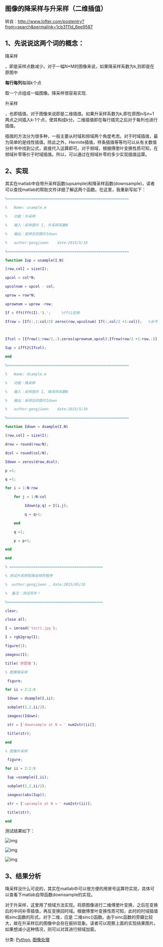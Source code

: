 ## 图像的降采样与升采样（二维插值）

转自：http://www.lofter.com/postentry?from=search&permalink=1cb3111d_6ee9587

## 1、先说说这两个词的概念： 

降采样

，即是采样点数减少。对于一幅N*M的图像来说，如果降采样系数为k,则即是在原图中 

**每行每列**每隔k个点

取一个点组成一幅图像。降采样很容易实现. 

升采样

，也即插值。对于图像来说即是二维插值。如果升采样系数为k,即在原图n与n+1两点之间插入k-1个点，使其构成k分。二维插值即在每行插完之后对于每列也进行插值。 

插值的方法分为很多种，一般主要从时域和频域两个角度考虑。对于时域插值，最为简单的是线性插值。除此之外，Hermite插值，样条插值等等均可以从有关数值分析书中找到公式，直接代入运算即可。对于频域，根据傅里叶变换性质可知，在频域补零等价于时域插值。所以，可以通过在频域补零的多少实现插值运算。 

## 2、实现 

其实在matlab中自带升采样函数(upsample)和降采样函数(downsample)，读者可以查找matlab的帮助文件详细了解这两个函数。在这里，我重新写如下： 
``` matlab
%======================================================== 

%   Name: usample.m 

%   功能：升采样 

%   输入：采样图片 I, 升采样系数N 

%   输出：采样后的图片Idown 

%   author:gengjiwen    date:2015/5/10 

%======================================================== 

function Iup = usample(I,N) 

[row,col] = size(I); 

upcol = col*N; 

upcolnum = upcol - col; 

uprow = row*N; 

uprownum = uprow -row; 

If = fft(fft(I).').';     %fft2变换 

Ifrow = [If(:,1:col/2) zeros(row,upcolnum) If(:,col/2 +1:col)];   %水平方向中间插零 

​                                                                                                   %补零之后，Ifrow为row*upcol                                                                

Ifcol = [Ifrow(1:row/2,:);zeros(uprownum,upcol);Ifrow(row/2 +1:row,:)];   %垂直方向补零 

Iup = ifft2(Ifcol); 

end 
``` 

``` matlab
%======================================================== 

%   Name: dsample.m 

%   功能：降采样 

%   输入：采样图片 I, 降采样系数N 

%   输出：采样后的图片Idown 

%   author:gengjiwen    date:2015/5/10 

%======================================================== 

function Idown = dsample(I,N) 

[row,col] = size(I); 

drow = round(row/N); 

dcol = round(col/N); 

Idown = zeros(drow,dcol); 

p =1; 

q =1; 

for i = 1:N:row 

​    for j = 1:N:col 

​         Idown(p,q) = I(i,j); 

​         q = q+1; 

​    end 

​    q =1; 

​    p = p+1; 

end 

end 
```

``` matlab
% =========================================== 

% 测试升采样和降采样的程序 

%  author:gengjiwen , date:2015/05/10 

%  备注：测试完毕！ 

%============================================ 

clear; 

close all; 

I = imread('test1.jpg'); 

I = rgb2gray(I); 

figure(1); 

imagesc(I); 

title('原图像'); 

% 图像降采样 

 figure; 

for ii = 2:2:8 

 Idown = dsample(I,ii); 

 subplot(2,2,ii/2); 

 imagesc(Idown); 

 str = ['downsample at N = ' num2str(ii)]; 

 title(str); 

end 

% 图像升采样 

 figure; 

for ii = 2:2:8 

 Iup =usample(I,ii); 

 subplot(2,2,ii/2); 

 imagesc(abs(Iup)); 

 str = ['upsample at N = ' num2str(ii)]; 

 title(str); 

end 
```

测试结果如下： 

![img](https://images2015.cnblogs.com/blog/823468/201512/823468-20151216203049521-1257692655.jpg)

![img](https://images2015.cnblogs.com/blog/823468/201512/823468-20151216203100849-1019875682.jpg)

![img](https://images2015.cnblogs.com/blog/823468/201512/823468-20151216203111896-1559300550.jpg)

## 3、结果分析 

降采样没什么可说的，其实在matlab中可以很方便的用冒号运算符实现，具体可以查看下matlab自带函数downsample的实现。 

对于升采样，这里用了频域方法实现。将原图像进行二维傅里叶变换，之后在变换后的中间补零插值，再反变换回时域。根据傅里叶变换性质可知，此时的时域插值核sinc函数的形式，对于二维，应是 二维sinc()函数。由于sinc函数的旁瓣比较大，故在升采样后的图像中会存在振铃现象。读者可以观察上面的实现结果图片。如果想减小这种情况，则可以对其进行频域加窗。



分类: [Python](https://www.cnblogs.com/anyview/category/765282.html), [图像处理](https://www.cnblogs.com/anyview/category/766459.html)
